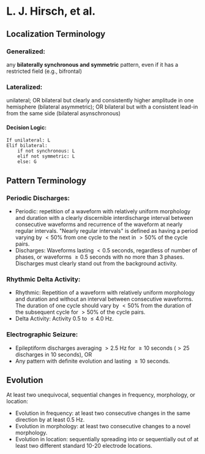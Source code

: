 # L. J. Hirsch, et al.

## Localization Terminology

### Generalized:
any **bilaterally synchronous and symmetric** pattern, even if it has a restricted field (e.g., bifrontal)

### Lateralized: 
unilateral; 
OR bilateral but clearly and consistently higher amplitude in one hemisphere (bilateral asymmetric); 
OR bilateral but with a consistent lead-in from the same side (bilateral asynschronous)

#### Decision Logic:
    If unilateral: L
    Elif bilateral:
        if not synchronous: L
        elif not symmetric: L
        else: G

## Pattern Terminology

### Periodic Discharges:

* Periodic: repetition of a waveform with relatively uniform morphology and duration with a clearly discernible interdischarge interval between consecutive waveforms and recurrence of the waveform at nearly regular intervals. "Nearly regular intervals" is defined as having a period varying by $<50\%$ from one cycle to the next in $>50\%$ of the cycle pairs.
* Discharges: Waveforms lasting $<0.5$ seconds, regardless of number of phases, or waveforms $\ge 0.5$ seconds with no more than 3 phases. Discharges must clearly stand out from the background activity.

### Rhythmic Delta Activity:

* Rhythmic: Repetition of a waveform with relatively uniform morphology and duration and without an interval between consecutive waveforms. The duration of one cycle should vary by $<50\%$ from the duration of the subsequent cycle for $>50\%$ of the cycle pairs. 
* Delta Activity: Activity $0.5$ to $\le 4.0$ Hz.

### Electrographic Seizure:

* Epileptiform discharges averaging $>2.5$ Hz for $\ge 10$ seconds ($>25$ discharges in $10$ seconds), OR
* Any pattern with definite evolution and lasting $\ge 10$ seconds.

## Evolution

At least two unequivocal, sequential changes in frequency, morphology, or location:

* Evolution in frequency: at least two consecutive changes in the same direction by at least $0.5$ Hz.
* Evolution in morphology: at least two consecutive changes to a novel morphology.
* Evolution in location: sequentially spreading into or sequentially out of at least two different standard 10-20 electrode locations.
